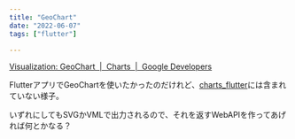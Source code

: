 ```yaml
---
title: "GeoChart"
date: "2022-06-07"
tags: ["flutter"]

---
```


[Visualization: GeoChart  |  Charts  |  Google Developers](https://developers.google.com/chart/interactive/docs/gallery/geochart)

FlutterアプリでGeoChartを使いたかったのだけれど、[charts_flutter](https://pub.dev/packages/charts_flutter)には含まれていない様子。

いずれにしてもSVGかVMLで出力されるので、それを返すWebAPIを作ってあげれば何とかなる？
